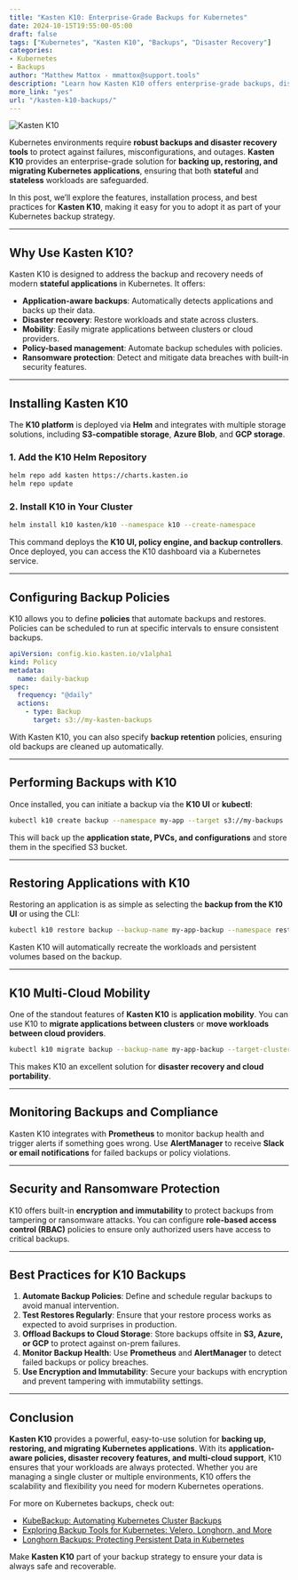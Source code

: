 ```yaml
---
title: "Kasten K10: Enterprise-Grade Backups for Kubernetes"
date: 2024-10-15T19:55:00-05:00
draft: false
tags: ["Kubernetes", "Kasten K10", "Backups", "Disaster Recovery"]
categories:
- Kubernetes
- Backups
author: "Matthew Mattox - mmattox@support.tools"
description: "Learn how Kasten K10 offers enterprise-grade backups, disaster recovery, and mobility for Kubernetes applications."
more_link: "yes"
url: "/kasten-k10-backups/"
---
```


![Kasten K10](https://www.kasten.io/hubfs/k10_product_shot.png)

Kubernetes environments require **robust backups and disaster recovery tools** to protect against failures, misconfigurations, and outages. **Kasten K10** provides an enterprise-grade solution for **backing up, restoring, and migrating Kubernetes applications**, ensuring that both **stateful** and **stateless** workloads are safeguarded.

In this post, we’ll explore the features, installation process, and best practices for **Kasten K10**, making it easy for you to adopt it as part of your Kubernetes backup strategy.

---

## Why Use Kasten K10?  

Kasten K10 is designed to address the backup and recovery needs of modern **stateful applications** in Kubernetes. It offers:
- **Application-aware backups**: Automatically detects applications and backs up their data.
- **Disaster recovery**: Restore workloads and state across clusters.
- **Mobility**: Easily migrate applications between clusters or cloud providers.
- **Policy-based management**: Automate backup schedules with policies.
- **Ransomware protection**: Detect and mitigate data breaches with built-in security features.

---

## Installing Kasten K10  

The **K10 platform** is deployed via **Helm** and integrates with multiple storage solutions, including **S3-compatible storage**, **Azure Blob**, and **GCP storage**.

### 1. Add the K10 Helm Repository  

```bash
helm repo add kasten https://charts.kasten.io
helm repo update
```

### 2. Install K10 in Your Cluster  

```bash
helm install k10 kasten/k10 --namespace k10 --create-namespace
```

This command deploys the **K10 UI, policy engine, and backup controllers**. Once deployed, you can access the K10 dashboard via a Kubernetes service.

---

## Configuring Backup Policies  

K10 allows you to define **policies** that automate backups and restores. Policies can be scheduled to run at specific intervals to ensure consistent backups.

```yaml
apiVersion: config.kio.kasten.io/v1alpha1
kind: Policy
metadata:
  name: daily-backup
spec:
  frequency: "@daily"
  actions:
    - type: Backup
      target: s3://my-kasten-backups
```

With Kasten K10, you can also specify **backup retention** policies, ensuring old backups are cleaned up automatically.

---

## Performing Backups with K10  

Once installed, you can initiate a backup via the **K10 UI** or **kubectl**:

```bash
kubectl k10 create backup --namespace my-app --target s3://my-backups
```

This will back up the **application state, PVCs, and configurations** and store them in the specified S3 bucket.

---

## Restoring Applications with K10  

Restoring an application is as simple as selecting the **backup from the K10 UI** or using the CLI:

```bash
kubectl k10 restore backup --backup-name my-app-backup --namespace restored-app
```

Kasten K10 will automatically recreate the workloads and persistent volumes based on the backup.

---

## K10 Multi-Cloud Mobility  

One of the standout features of **Kasten K10** is **application mobility**. You can use K10 to **migrate applications between clusters** or **move workloads between cloud providers**.

```bash
kubectl k10 migrate backup --backup-name my-app-backup --target-cluster my-new-cluster
```

This makes K10 an excellent solution for **disaster recovery and cloud portability**.

---

## Monitoring Backups and Compliance  

Kasten K10 integrates with **Prometheus** to monitor backup health and trigger alerts if something goes wrong. Use **AlertManager** to receive **Slack or email notifications** for failed backups or policy violations.

---

## Security and Ransomware Protection  

K10 offers built-in **encryption and immutability** to protect backups from tampering or ransomware attacks. You can configure **role-based access control (RBAC)** policies to ensure only authorized users have access to critical backups.

---

## Best Practices for K10 Backups  

1. **Automate Backup Policies**: Define and schedule regular backups to avoid manual intervention.
2. **Test Restores Regularly**: Ensure that your restore process works as expected to avoid surprises in production.
3. **Offload Backups to Cloud Storage**: Store backups offsite in **S3, Azure, or GCP** to protect against on-prem failures.
4. **Monitor Backup Health**: Use **Prometheus** and **AlertManager** to detect failed backups or policy breaches.
5. **Use Encryption and Immutability**: Secure your backups with encryption and prevent tampering with immutability settings.

---

## Conclusion  

**Kasten K10** provides a powerful, easy-to-use solution for **backing up, restoring, and migrating Kubernetes applications**. With its **application-aware policies, disaster recovery features, and multi-cloud support**, K10 ensures that your workloads are always protected. Whether you are managing a single cluster or multiple environments, K10 offers the scalability and flexibility you need for modern Kubernetes operations.

For more on Kubernetes backups, check out:
- [KubeBackup: Automating Kubernetes Cluster Backups](https://support.tools/kubebackup/)  
- [Exploring Backup Tools for Kubernetes: Velero, Longhorn, and More](https://support.tools/kubernetes-backup-tools/)  
- [Longhorn Backups: Protecting Persistent Data in Kubernetes](https://support.tools/longhorn-backups/)  

Make **Kasten K10** part of your backup strategy to ensure your data is always safe and recoverable.
